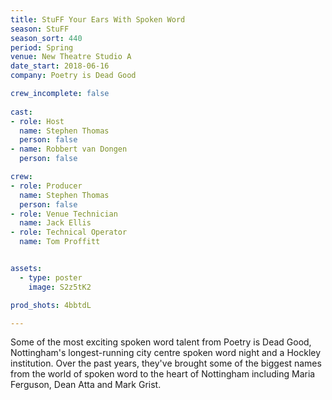 ```yaml
---
title: StuFF Your Ears With Spoken Word
season: StuFF
season_sort: 440
period: Spring
venue: New Theatre Studio A
date_start: 2018-06-16
company: Poetry is Dead Good 

crew_incomplete: false
  
cast: 
- role: Host
  name: Stephen Thomas 
  person: false 
- name: Robbert van Dongen
  person: false

crew:
- role: Producer 
  name: Stephen Thomas
  person: false 
- role: Venue Technician
  name: Jack Ellis
- role: Technical Operator
  name: Tom Proffitt


assets:
  - type: poster
    image: S2z5tK2

prod_shots: 4bbtdL

---
```


Some of the most exciting spoken word talent from Poetry is Dead Good, Nottingham's longest-running city centre spoken word night and a Hockley institution. Over the past years, they've brought some of the biggest names from the world of spoken word to the heart of Nottingham including Maria Ferguson, Dean Atta and Mark Grist.
